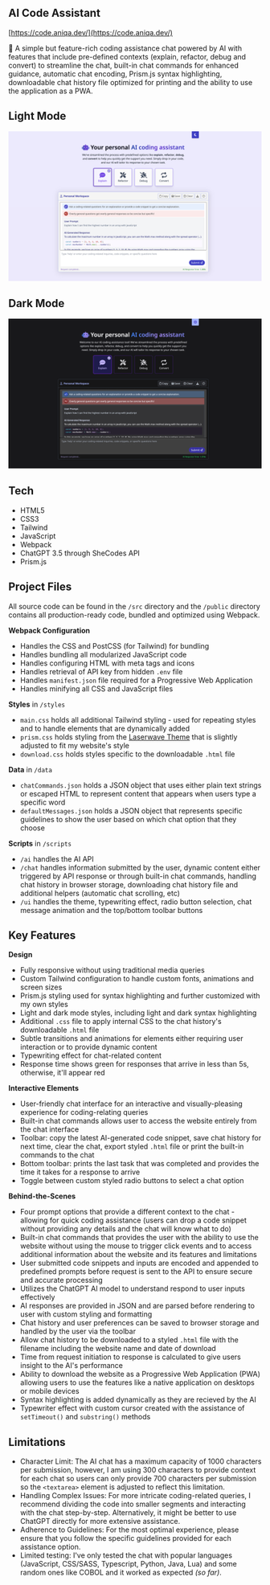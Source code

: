 ## AI Code Assistant

[https://code.aniqa.dev/](https://code.aniqa.dev/)

🤖 A simple but feature-rich coding assistance chat powered by AI with features that include pre-defined contexts (explain, refactor, debug and convert) to streamline the chat, built-in chat commands for enhanced guidance, automatic chat encoding, Prism.js syntax highlighting, downloadable chat history file optimized for printing and the ability to use the application as a PWA.

## Light Mode
<a href="https://code.aniqa.dev" target="_blank"><img src="/src/assets/screenshot-light.png" style="max-width: 100%;"></a>

## Dark Mode
<a href="https://code.aniqa.dev" target="_blank"><img src="/src/assets/screenshot.png" style="max-width: 100%;"></a>

## Tech

- HTML5
- CSS3
- Tailwind
- JavaScript
- Webpack
- ChatGPT 3.5 through SheCodes API
- Prism.js

## Project Files

All source code can be found in the `/src` directory and the `/public` directory contains all production-ready code, bundled and optimized using Webpack.

**Webpack Configuration**
- Handles the CSS and PostCSS (for Tailwind) for bundling
- Handles bundling all modularized JavaScript code
- Handles configuring HTML with meta tags and icons
- Handles retrieval of API key from hidden `.env` file
- Handles `manifest.json` file required for a Progressive Web Application
- Handles minifying all CSS and JavaScript files

**Styles** in `/styles`
- `main.css` holds all additional Tailwind styling - used for repeating styles and to handle elements that are dynamically added
- `prism.css` holds styling from the [Laserwave Theme](https://github.com/Jaredk3nt/laserwave) that is slightly adjusted to fit my website's style
- `download.css` holds styles specific to the downloadable `.html` file

**Data** in `/data` 
- `chatCommands.json` holds a JSON object that uses either plain text strings or escaped HTML to represent content that appears when users type a specific word
- `defaultMessages.json` holds a JSON object that represents specific guidelines to show the user based on which chat option that they choose

**Scripts** in `/scripts` 
- `/ai` handles the AI API
- `/chat` handles information submitted by the user, dynamic content either triggered by API response or through built-in chat commands, handling chat history in browser storage, downloading chat history file and additional helpers (automatic chat scrolling, etc)
- `/ui` handles the theme, typewriting effect, radio button selection, chat message animation and the top/bottom toolbar buttons

## Key Features

**Design**

- Fully responsive without using traditional media queries
- Custom Tailwind configuration to handle custom fonts, animations and screen sizes
- Prism.js styling used for syntax highlighting and further customized with my own styles
- Light and dark mode styles, including light and dark syntax highlighting
- Additional `.css` file to apply internal CSS to the chat history's downloadable `.html` file
- Subtle transitions and animations for elements either requiring user interaction or to provide dynamic content
- Typewriting effect for chat-related content
- Response time shows green for responses that arrive in less than 5s, otherwise, it'll appear red

**Interactive Elements**
- User-friendly chat interface for an interactive and visually-pleasing experience for coding-relating queries
- Built-in chat commands allows user to access the website entirely from the chat interface
- Toolbar: copy the latest AI-generated code snippet, save chat history for next time, clear the chat, export styled `.html` file or print the built-in commands to the chat
- Bottom toolbar: prints the last task that was completed and provides the time it takes for a response to arrive
- Toggle between custom styled radio buttons to select a chat option

**Behind-the-Scenes**
- Four prompt options that provide a different context to the chat - allowing for quick coding assistance (users can drop a code snippet without providing any details and the chat will know what to do)
- Built-in chat commands that provides the user with the ability to use the website without using the mouse to trigger click events and to access additional information about the website and its features and limitations
- User submitted code snippets and inputs are encoded and appended to predefined prompts before request is sent to the API to ensure secure and accurate processing
- Utilizes the ChatGPT AI model to understand respond to user inputs effectively
- AI responses are provided in JSON and are parsed before rendering to user with custom styling and formatting
- Chat history and user preferences can be saved to browser storage and handled by the user via the toolbar
- Allow chat history to be downloaded to a styled `.html` file with the filename including the website name and date of download
- Time from request initiation to response is calculated to give users insight to the AI's performance
- Ability to download the website as a Progressive Web Application (PWA) allowing users to use the features like a native application on desktops or mobile devices
- Syntax highlighting is added dynamically as they are recieved by the AI
- Typewriter effect with custom cursor created with the assistance of `setTimeout()` and `substring()` methods

## Limitations

- Character Limit: The AI chat has a maximum capacity of 1000 characters per submission, however, I am using 300 characters to provide context for each chat so users can only provide 700 characters per submission so the `<textarea>` element is adjusted to reflect this limitation. 
- Handling Complex Issues: For more intricate coding-related queries, I recommend dividing the code into smaller segments and interacting with the chat step-by-step. Alternatively, it might be better to use ChatGPT directly for more extensive assistance.
- Adherence to Guidelines: For the most optimal experience, please ensure that you follow the specific guidelines provided for each assistance option.
- Limited testing: I've only tested the chat with popular languages (JavaScript, CSS/SASS, Typescript, Python, Java, Lua) and some random ones like COBOL and it worked as expected *(so far)*.
